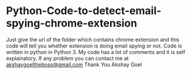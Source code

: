 # Python-Code-to-detect-email-spying-chrome-extension
Just give the url of the folder which contains chrome extension and this code will tell you whether extension is doing email spying or not.
Code is written in python in Python 3.
My code has a lot of comments and it is self explainatory.
If any problem you can contact me at akshaygoeltheboss@gmail.com
Thank You 
Akshay Goel
